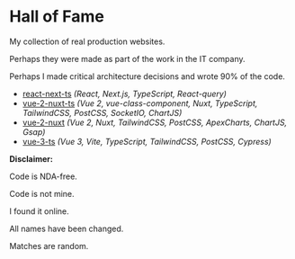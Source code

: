 # Hall of Fame

My collection of real production websites.

Perhaps they were made as part of the work in the IT company.

Perhaps I made critical architecture decisions and wrote 90% of the code.


- [react-next-ts](./react-next-ts) *(React, Next.js, TypeScript, React-query)*
- [vue-2-nuxt-ts](../../vue-2-nuxt-ts) *(Vue 2, vue-class-component, Nuxt, TypeScript, TailwindCSS, PostCSS, SocketIO, ChartJS)*
- [vue-2-nuxt](../../vue-2-nuxt-ts) *(Vue 2, Nuxt, TailwindCSS, PostCSS, ApexCharts, ChartJS, Gsap)*
- [vue-3-ts](../../vue-3-ts) *(Vue 3, Vite, TypeScript, TailwindCSS, PostCSS, Cypress)*


**Disclaimer:**

Code is NDA-free.

Code is not mine.

I found it online.

All names have been changed.

Matches are random.
